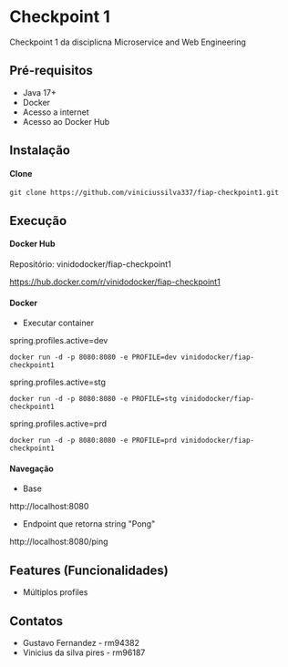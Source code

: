 # Checkpoint 1

Checkpoint 1 da disciplicna Microservice and Web Engineering

## Pré-requisitos

- Java 17+
- Docker
- Acesso a internet
- Acesso ao Docker Hub

## Instalação

#### Clone

```
git clone https://github.com/viniciussilva337/fiap-checkpoint1.git
```

## Execução

#### Docker Hub

Repositório: vinidodocker/fiap-checkpoint1


https://hub.docker.com/r/vinidodocker/fiap-checkpoint1

#### Docker

* Executar container

spring.profiles.active=dev

```
docker run -d -p 8080:8080 -e PROFILE=dev vinidodocker/fiap-checkpoint1
```

spring.profiles.active=stg

```
docker run -d -p 8080:8080 -e PROFILE=stg vinidodocker/fiap-checkpoint1
```

spring.profiles.active=prd

```
docker run -d -p 8080:8080 -e PROFILE=prd vinidodocker/fiap-checkpoint1
```

#### Navegação

- Base

http://localhost:8080

- Endpoint que retorna string "Pong"

http://localhost:8080/ping


## Features (Funcionalidades)

- Múltiplos profiles

## Contatos

- Gustavo Fernandez - rm94382
- Vinicius da silva pires - rm96187
